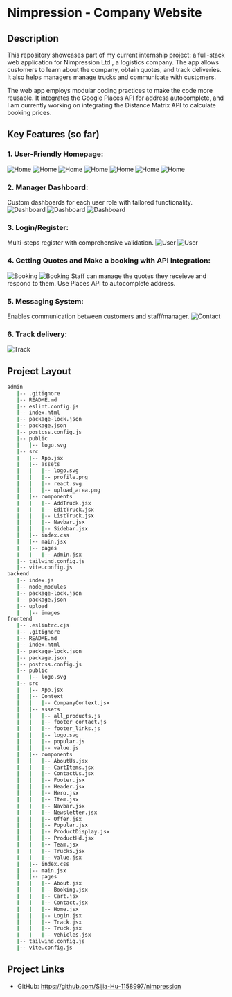 # Nimpression - Company Website
## Description
This repository showcases part of my current internship project: a full-stack web application for Nimpression Ltd., a logistics company. The app allows customers to learn about the company, obtain quotes, and track deliveries. It also helps managers manage trucks and communicate with customers.

The web app employs modular coding practices to make the code more reusable. It integrates the Google Places API for address autocomplete, and I am currently working on integrating the Distance Matrix API to calculate booking prices.

## Key Features (so far)
### 1. User-Friendly Homepage:
![Home](img/home1.png)
![Home](img/home2.png)
![Home](img/home3.png)
![Home](img/home4.png)
![Home](img/about.png)
![Home](img/trucks.png)
![Home](img/single_truck.png)

### 2. Manager Dashboard:
Custom dashboards for each user role with tailored functionality.
![Dashboard](img/truck_list.png)
![Dashboard](img/add_truck.png)
![Dashboard](img/edit_truck.png)

### 3. Login/Register:
Multi-steps register with comprehensive validation.
![User](img/register.png)
![User](img/login.png)

### 4. Getting Quotes and Make a booking with API Integration: 
![Booking](img/booking1.png)
![Booking](img/booking2.png)
Staff can manage the quotes they receieve and respond to them.
Use Places API to autocomplete address.

### 5. Messaging System: 
Enables communication between customers and staff/manager.
![Contact](img/contact.png)

### 6. Track delivery:
![Track](img/track.png)

## Project Layout
```bash
admin
   |-- .gitignore
   |-- README.md
   |-- eslint.config.js
   |-- index.html
   |-- package-lock.json
   |-- package.json
   |-- postcss.config.js
   |-- public
   |   |-- logo.svg
   |-- src
   |   |-- App.jsx
   |   |-- assets
   |   |   |-- logo.svg
   |   |   |-- profile.png
   |   |   |-- react.svg
   |   |   |-- upload_area.png
   |   |-- components
   |   |   |-- AddTruck.jsx
   |   |   |-- EditTruck.jsx
   |   |   |-- ListTruck.jsx
   |   |   |-- Navbar.jsx
   |   |   |-- Sidebar.jsx
   |   |-- index.css
   |   |-- main.jsx
   |   |-- pages
   |   |   |-- Admin.jsx
   |-- tailwind.config.js
   |-- vite.config.js
backend
   |-- index.js
   |-- node_modules
   |-- package-lock.json
   |-- package.json
   |-- upload
   |   |-- images
frontend
   |-- .eslintrc.cjs
   |-- .gitignore
   |-- README.md
   |-- index.html
   |-- package-lock.json
   |-- package.json
   |-- postcss.config.js
   |-- public
   |   |-- logo.svg
   |-- src
   |   |-- App.jsx
   |   |-- Context
   |   |   |-- CompanyContext.jsx
   |   |-- assets
   |   |   |-- all_products.js
   |   |   |-- footer_contact.js
   |   |   |-- footer_links.js
   |   |   |-- logo.svg
   |   |   |-- popular.js
   |   |   |-- value.js
   |   |-- components
   |   |   |-- AboutUs.jsx
   |   |   |-- CartItems.jsx
   |   |   |-- ContactUs.jsx
   |   |   |-- Footer.jsx
   |   |   |-- Header.jsx
   |   |   |-- Hero.jsx
   |   |   |-- Item.jsx
   |   |   |-- Navbar.jsx
   |   |   |-- Newsletter.jsx
   |   |   |-- Offer.jsx
   |   |   |-- Popular.jsx
   |   |   |-- ProductDisplay.jsx
   |   |   |-- ProductHd.jsx
   |   |   |-- Team.jsx
   |   |   |-- Trucks.jsx
   |   |   |-- Value.jsx
   |   |-- index.css
   |   |-- main.jsx
   |   |-- pages
   |   |   |-- About.jsx
   |   |   |-- Booking.jsx
   |   |   |-- Cart.jsx
   |   |   |-- Contact.jsx
   |   |   |-- Home.jsx
   |   |   |-- Login.jsx
   |   |   |-- Track.jsx
   |   |   |-- Truck.jsx
   |   |   |-- Vehicles.jsx
   |-- tailwind.config.js
   |-- vite.config.js

```
## Project Links
- GitHub: https://github.com/Sijia-Hu-1158997/nimpression

